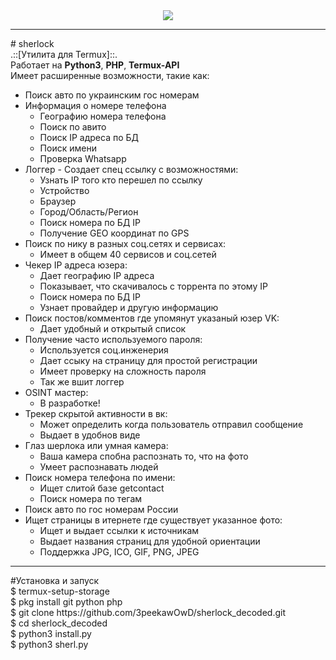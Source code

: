 <center><img src="https://upload.wikimedia.org/wikipedia/commons/thumb/c/c7/Sherlock_Logo.svg/1200px-Sherlock_Logo.svg.png" ></center><hr>
# sherlock
<br>.::[Утилита для Termux]::.<br>
Работает на <b>Python3</b>, <b>PHP</b>, <b>Termux-API</b><br>
Имеет расширенные возможности, такие как:<br>
<ul>
  <li>Поиск авто по украинским гос номерам</li>
  <li>Информация о номере телефона
  <ul>
      <li>Географию номера телефона</li>
      <li>Поиск по авито</li>
      <li>Поиск IP адреса по БД</li>
      <li>Поиск имени</li>
      <li>Проверка Whatsapp</li>
    </ul>
    </li>
  <li>Логгер - Создает спец ссылку с возможностями:
      <ul>
      <li>Узнать IP того кто перешел по ссылку</li>
      <li>Устройство</li>
      <li>Браузер</li>
      <li>Город/Область/Регион</li>
      <li>Поиск номера по БД IP</li>
      <li>Получение GEO координат по GPS</li>
    </ul>
  </li>
  <li>Поиск по нику в разных соц.сетях и сервисах:
      <ul>
      <li>Имеет в общем 40 сервисов и соц.сетей</li>
    </ul>
  </li>
  <li>Чекер IP адреса юзера:
      <ul>
      <li>Дает географию IP адреса</li>
      <li>Показывает, что скачивалось с торрента по этому IP</li>
      <li>Поиск номера по БД IP</li>
      <li>Узнает провайдер и другую информацию</li>
    </ul>
  </li>
  <li>Поиск постов/комментов где упомянут указаный юзер VK:
      <ul>
      <li>Дает удобный и открытый список</li>
      </ul>
  </li>
  <li>Получение часто используемого пароля:
      <ul>
      <li>Используется соц.инженерия</li>
      <li>Дает ссыку на страницу для простой регистрации</li>
      <li>Имеет проверку на сложность пароля</li>
      <li>Так же вшит логгер</li>
    </ul>
  </li>
   <li>OSINT мастер:
      <ul>
      <li>В разработке!</li>
    </ul>
  </li>
   <li>Трекер скрытой активности в вк:
      <ul>
      <li>Может определить когда пользователь отправил сообщение</li>
      <li>Выдает в удобнов виде</li>
    </ul>
  </li>
  <li>Глаз шерлока или умная камера:
      <ul>
      <li>Ваша камера спобна распознать то, что на фото</li>
      <li>Умеет распознавать людей</li>
    </ul>
  </li>
  <li>Поиск номера телефона по имени:
      <ul>
      <li>Ищет слитой базе getcontact</li>
      <li>Поиск номера по тегам</li>
    </ul>
  </li>
  <li>Поиск авто по гос номерам России</li>
  <li>Ищет страницы в итернете где существует указанное фото:
      <ul>
      <li>Ищет и выдает ссылки к источникам</li>
      <li>Выдает названия страниц для удобной ориентации</li>
      <li>Поддержка JPG, ICO, GIF, PNG, JPEG</li>
    </ul>
  </li>
</ul>
<hr>
#Установка и запуск
<div>$ termux-setup-storage</div>
<div>$ pkg install git python php</div>
<div>$ git clone https://github.com/3peekawOwD/sherlock_decoded.git</div>
<div>$ cd sherlock_decoded</div>
<div>$ python3 install.py</div>
<div>$ python3 sherl.py</div>
